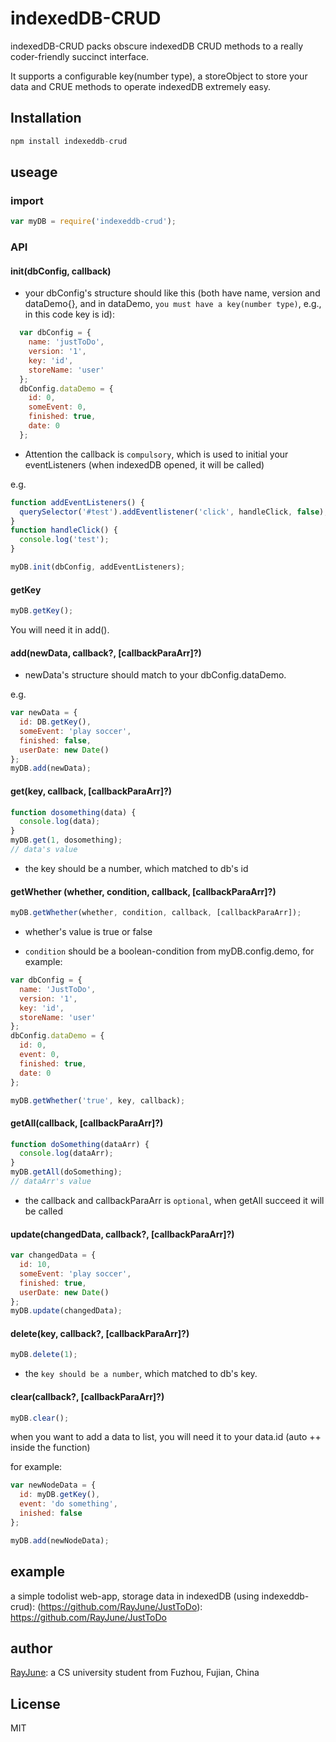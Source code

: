 # indexedDB-CRUD

indexedDB-CRUD packs obscure indexedDB CRUD methods to a really coder-friendly succinct interface.

It supports a configurable key(number type), a storeObject to store your data and CRUE methods to operate indexedDB extremely easy.

## Installation

```javascript
npm install indexeddb-crud 
```

## useage

### import

```javascript
var myDB = require('indexeddb-crud');
```

### API

#### init(dbConfig, callback)

* your dbConfig's structure should like this (both have name, version and dataDemo{}, and in dataDemo, `you must have a key(number type)`, e.g., in this code key is id):

```javascript
  var dbConfig = {  
    name: 'justToDo',
    version: '1',
    key: 'id',
    storeName: 'user'
  };
  dbConfig.dataDemo = { 
    id: 0,
    someEvent: 0,
    finished: true,
    date: 0
  };
```

* Attention the callback is `compulsory`, which is used to initial your eventListeners (when indexedDB opened, it will be called)

e.g.

```javascript
function addEventListeners() {
  querySelector('#test').addEventlistener('click', handleClick, false);
}
function handleClick() {
  console.log('test');
}

myDB.init(dbConfig, addEventListeners);
```

#### getKey

```javascript
myDB.getKey();
```

You will need it in add().

#### add(newData, callback?, [callbackParaArr]?)

* newData's structure should match to your dbConfig.dataDemo.

e.g.

```javascript
var newData = {
  id: DB.getKey(),
  someEvent: 'play soccer',
  finished: false,
  userDate: new Date()
};
myDB.add(newData);
```

#### get(key, callback, [callbackParaArr]?)

```javascript
function dosomething(data) {
  console.log(data);
}
myDB.get(1, dosomething);
// data's value
```

* the key should be a number, which matched to db's id

#### getWhether (whether, condition, callback, [callbackParaArr]?)

```javascript
myDB.getWhether(whether, condition, callback, [callbackParaArr]);
```

* whether's value is true or false

* `condition` should be a boolean-condition from myDB.config.demo, for example:

```javascript
var dbConfig = {  
  name: 'JustToDo',
  version: '1',
  key: 'id',
  storeName: 'user' 
};
dbConfig.dataDemo = { 
  id: 0,
  event: 0,
  finished: true,
  date: 0
};

myDB.getWhether('true', key, callback);
```

#### getAll(callback, [callbackParaArr]?)

```javascript
function doSomething(dataArr) {
  console.log(dataArr);
}
myDB.getAll(doSomething);
// dataArr's value
```

*  the callback and callbackParaArr is `optional`, when getAll succeed it will be called

#### update(changedData, callback?, [callbackParaArr]?)

```javascript
var changedData = {
  id: 10,
  someEvent: 'play soccer',
  finished: true,
  userDate: new Date()
};
myDB.update(changedData);
```

#### delete(key, callback?, [callbackParaArr]?)

```javascript
myDB.delete(1);
```
* the `key should be a number`, which matched to db's key.

#### clear(callback?, [callbackParaArr]?)

```javascript
myDB.clear();
```

when you want to add a data to list, you will need it to your data.id (auto ++ inside the function)

for example:

```javascript
var newNodeData = {
  id: myDB.getKey(),
  event: 'do something',
  inished: false
};

myDB.add(newNodeData);
```

## example

a simple todolist web-app, storage data in indexedDB (using indexeddb-crud): (https://github.com/RayJune/JustToDo): https://github.com/RayJune/JustToDo

## author

[RayJune](http://rayjune.xyz/about): a CS university student from Fuzhou, Fujian, China

## License

MIT